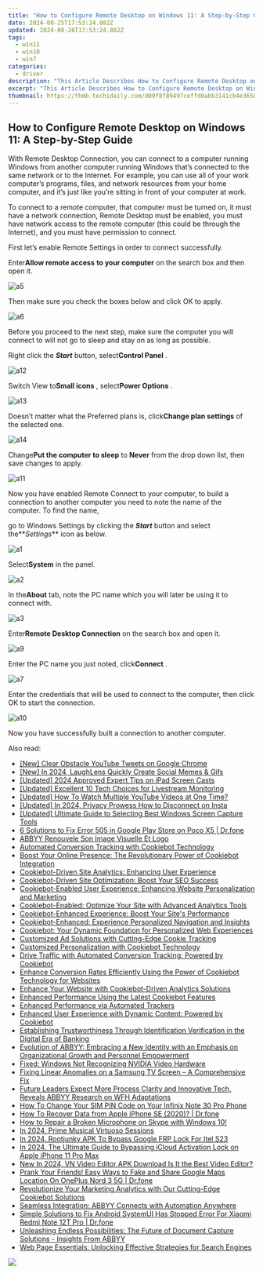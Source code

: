 ```yaml
---
title: "How to Configure Remote Desktop on Windows 11: A Step-by-Step Guide"
date: 2024-08-25T17:53:24.882Z
updated: 2024-08-26T17:53:24.882Z
tags:
  - win11
  - win10
  - win7
categories:
  - driver
description: "This Article Describes How to Configure Remote Desktop on Windows 11: A Step-by-Step Guide"
excerpt: "This Article Describes How to Configure Remote Desktop on Windows 11: A Step-by-Step Guide"
thumbnail: https://thmb.techidaily.com/d00f8f89497ceffd0abb3141cb4e3658817be8d659619b87570cab49fe038d18.jpg
---
```


## How to Configure Remote Desktop on Windows 11: A Step-by-Step Guide

With Remote Desktop Connection, you can connect to a computer running Windows from another computer running Windows that’s connected to the same network or to the Internet. For example, you can use all of your work computer’s programs, files, and network resources from your home computer, and it’s just like you’re sitting in front of your computer at work. 

  To connect to a remote computer, that computer must be turned on, it must have a network connection, Remote Desktop must be enabled, you must have network access to the remote computer (this could be through the Internet), and you must have permission to connect.   
  
 First let’s enable Remote Settings in order to connect successfully.  
  
 Enter**Allow remote access** **to your computer** on the search box and then open it.  
  
![a5](https://images.drivereasy.com/wp-content/uploads/2016/11/a5-3-333x600.png)   
  
 Then make sure you check the boxes below and click OK to apply.  
  
![a6](https://images.drivereasy.com/wp-content/uploads/2016/11/a6-3.png)   
  
 Before you proceed to the next step, make sure the computer you will connect to will not go to sleep and stay on as long as possible.  
  
 Right click the _**Start**_ button, select**Control Panel** .  
  
![a12](https://images.drivereasy.com/wp-content/uploads/2016/11/a12-1.png)   
  
 Switch View to**Small icons** , select**Power Options** .  
  
![a13](https://images.drivereasy.com/wp-content/uploads/2016/11/a13-600x365.png)   
  
 Doesn’t matter what the Preferred plans is, click**Change plan settings** of the selected one.  
  
![a14](https://images.drivereasy.com/wp-content/uploads/2016/11/a14-600x266.png)   
  
 Change**Put the computer to sleep** to **Never**  from the drop down list, then save changes to apply.  
  
![a11](https://images.drivereasy.com/wp-content/uploads/2016/11/a11.png)   
  
  
 Now you have enabled Remote Connect to your computer, to build a connection to another computer you need to note the name of the computer. To find the name,  
  
 go to Windows Settings by clicking the _**Start**_ button and select the**_Settings_** icon as below.  
  
![a1](https://images.drivereasy.com/wp-content/uploads/2016/11/a1-10.png)   
  
 Select**System** in the panel.  
  
![a2](https://images.drivereasy.com/wp-content/uploads/2016/11/a2-6-600x444.png)   
  
 In the**About** tab, note the PC name which you will later be using it to connect with.  
  
![a3](https://images.drivereasy.com/wp-content/uploads/2016/11/a3-9-600x480.png)   
  
 Enter**Remote Desktop Connection** on the search box and open it.  
  
![a9](https://images.drivereasy.com/wp-content/uploads/2016/11/a9-2-327x600.png)   
  
 Enter the PC name you just noted, click**Connect** .  
  
![a7](https://images.drivereasy.com/wp-content/uploads/2016/11/a7-2.png)   
  
 Enter the credentials that will be used to connect to the computer, then click OK to start the connection.  
  
![a10](https://images.drivereasy.com/wp-content/uploads/2016/11/a10.png)   
  
 Now you have successfully built a connection to another computer.

<ins class="adsbygoogle"
     style="display:block"
     data-ad-format="autorelaxed"
     data-ad-client="ca-pub-7571918770474297"
     data-ad-slot="1223367746"></ins>



<ins class="adsbygoogle"
     style="display:block"
     data-ad-client="ca-pub-7571918770474297"
     data-ad-slot="8358498916"
     data-ad-format="auto"
     data-full-width-responsive="true"></ins>

<span class="atpl-alsoreadstyle">Also read:</span>
<div><ul>
<li><a href="https://twitter-videos.techidaily.com/new-clear-obstacle-youtube-tweets-on-google-chrome/"><u>[New] Clear Obstacle  YouTube Tweets on Google Chrome</u></a></li>
<li><a href="https://vp-tips.techidaily.com/new-in-2024-laughlens-quickly-create-social-memes-and-gifs/"><u>[New] In 2024, LaughLens  Quickly Create Social Memes & Gifs</u></a></li>
<li><a href="https://screen-sharing-recording.techidaily.com/updated-2024-approved-expert-tips-on-ipad-screen-casts/"><u>[Updated] 2024 Approved  Expert Tips on iPad Screen Casts</u></a></li>
<li><a href="https://facebook-video-footage.techidaily.com/updated-excellent-10-tech-choices-for-livestream-monitoring/"><u>[Updated] Excellent 10 Tech Choices for Livestream Monitoring</u></a></li>
<li><a href="https://facebook-video-share.techidaily.com/updated-how-to-watch-multiple-youtube-videos-at-one-time/"><u>[Updated] How To Watch Multiple YouTube Videos at One Time?</u></a></li>
<li><a href="https://instagram-video-recordings.techidaily.com/updated-in-2024-privacy-prowess-how-to-disconnect-on-insta/"><u>[Updated] In 2024, Privacy Prowess  How to Disconnect on Insta</u></a></li>
<li><a href="https://screen-recording.techidaily.com/updated-ultimate-guide-to-selecting-best-windows-screen-capture-tools/"><u>[Updated] Ultimate Guide to Selecting Best Windows Screen Capture Tools</u></a></li>
<li><a href="https://howto.techidaily.com/6-solutions-to-fix-error-505-in-google-play-store-on-poco-x5-drfone-by-drfone-fix-android-problems-fix-android-problems/"><u>6 Solutions to Fix Error 505 in Google Play Store on Poco X5 | Dr.fone</u></a></li>
<li><a href="https://some-tips.techidaily.com/abbyy-renouvele-son-image-visuelle-et-logo/"><u>ABBYY Renouvele Son Image Visuelle Et Logo</u></a></li>
<li><a href="https://some-tips.techidaily.com/automated-conversion-tracking-with-cookiebot-technology/"><u>Automated Conversion Tracking with Cookiebot Technology</u></a></li>
<li><a href="https://some-tips.techidaily.com/boost-your-online-presence-the-revolutionary-power-of-cookiebot-integration/"><u>Boost Your Online Presence: The Revolutionary Power of Cookiebot Integration</u></a></li>
<li><a href="https://some-tips.techidaily.com/cookiebot-driven-site-analytics-enhancing-user-experience/"><u>Cookiebot-Driven Site Analytics: Enhancing User Experience</u></a></li>
<li><a href="https://some-tips.techidaily.com/cookiebot-driven-site-optimization-boost-your-seo-success/"><u>Cookiebot-Driven Site Optimization: Boost Your SEO Success</u></a></li>
<li><a href="https://some-tips.techidaily.com/cookiebot-enabled-user-experience-enhancing-website-personalization-and-marketing/"><u>Cookiebot-Enabled User Experience: Enhancing Website Personalization and Marketing</u></a></li>
<li><a href="https://some-tips.techidaily.com/cookiebot-enabled-optimize-your-site-with-advanced-analytics-tools/"><u>Cookiebot-Enabled: Optimize Your Site with Advanced Analytics Tools</u></a></li>
<li><a href="https://some-tips.techidaily.com/cookiebot-enhanced-experience-boost-your-sites-performance/"><u>Cookiebot-Enhanced Experience: Boost Your Site's Performance</u></a></li>
<li><a href="https://some-tips.techidaily.com/cookiebot-enhanced-experience-personalized-navigation-and-insights/"><u>Cookiebot-Enhanced: Experience Personalized Navigation and Insights</u></a></li>
<li><a href="https://some-tips.techidaily.com/cookiebot-your-dynamic-foundation-for-personalized-web-experiences/"><u>Cookiebot: Your Dynamic Foundation for Personalized Web Experiences</u></a></li>
<li><a href="https://some-tips.techidaily.com/customized-ad-solutions-with-cutting-edge-cookie-tracking/"><u>Customized Ad Solutions with Cutting-Edge Cookie Tracking</u></a></li>
<li><a href="https://some-tips.techidaily.com/customized-personalization-with-cookiebot-technology/"><u>Customized Personalization with Cookiebot Technology</u></a></li>
<li><a href="https://some-tips.techidaily.com/drive-traffic-with-automated-conversion-tracking-powered-by-cookiebot/"><u>Drive Traffic with Automated Conversion Tracking: Powered by Cookiebot</u></a></li>
<li><a href="https://some-tips.techidaily.com/enhance-conversion-rates-efficiently-using-the-power-of-cookiebot-technology-for-websites/"><u>Enhance Conversion Rates Efficiently Using the Power of Cookiebot Technology for Websites</u></a></li>
<li><a href="https://some-tips.techidaily.com/enhance-your-website-with-cookiebot-driven-analytics-solutions/"><u>Enhance Your Website with Cookiebot-Driven Analytics Solutions</u></a></li>
<li><a href="https://some-tips.techidaily.com/enhanced-performance-using-the-latest-cookiebot-features/"><u>Enhanced Performance Using the Latest Cookiebot Features</u></a></li>
<li><a href="https://some-tips.techidaily.com/enhanced-performance-via-automated-trackers/"><u>Enhanced Performance via Automated Trackers</u></a></li>
<li><a href="https://some-tips.techidaily.com/enhanced-user-experience-with-dynamic-content-powered-by-cookiebot/"><u>Enhanced User Experience with Dynamic Content: Powered by Cookiebot</u></a></li>
<li><a href="https://some-tips.techidaily.com/establishing-trustworthiness-through-identification-verification-in-the-digital-era-of-banking/"><u>Establishing Trustworthiness Through Identification Verification in the Digital Era of Banking</u></a></li>
<li><a href="https://some-tips.techidaily.com/evolution-of-abbyy-embracing-a-new-identity-with-an-emphasis-on-organizational-growth-and-personnel-empowerment/"><u>Evolution of ABBYY: Embracing a New Identity with an Emphasis on Organizational Growth and Personnel Empowerment</u></a></li>
<li><a href="https://network-issues.techidaily.com/fixed-windows-not-recognizing-nvidia-video-hardware/"><u>Fixed: Windows Not Recognizing NVIDIA Video Hardware</u></a></li>
<li><a href="https://tech-recovery.techidaily.com/fixing-linear-anomalies-on-a-samsung-tv-screen-a-comprehensive-fix/"><u>Fixing Linear Anomalies on a Samsung TV Screen – A Comprehensive Fix</u></a></li>
<li><a href="https://some-tips.techidaily.com/future-leaders-expect-more-process-clarity-and-innovative-tech-reveals-abbyy-research-on-wfh-adaptations/"><u>Future Leaders Expect More Process Clarity and Innovative Tech, Reveals ABBYY Research on WFH Adaptations</u></a></li>
<li><a href="https://sim-unlock.techidaily.com/how-to-change-your-sim-pin-code-on-your-infinix-note-30-pro-phone-by-drfone-android/"><u>How To Change Your SIM PIN Code on Your Infinix Note 30 Pro Phone</u></a></li>
<li><a href="https://techidaily.com/how-to-recover-data-from-apple-iphone-se-2020-drfone-by-drfone-ios-data-recovery-ios-data-recovery/"><u>How To Recover Data from Apple iPhone SE (2020)? | Dr.fone</u></a></li>
<li><a href="https://sound-issues.techidaily.com/1723015741662-how-to-repair-a-broken-microphone-on-skype-with-windows-10/"><u>How to Repair a Broken Microphone on Skype with Windows 10!</u></a></li>
<li><a href="https://extra-guidance.techidaily.com/in-2024-prime-musical-virtuoso-sessions/"><u>In 2024, Prime Musical Virtuoso Sessions</u></a></li>
<li><a href="https://unlock-android.techidaily.com/in-2024-rootjunky-apk-to-bypass-google-frp-lock-for-itel-s23-by-drfone-android/"><u>In 2024, Rootjunky APK To Bypass Google FRP Lock For Itel S23</u></a></li>
<li><a href="https://activate-lock.techidaily.com/in-2024-the-ultimate-guide-to-bypassing-icloud-activation-lock-on-apple-iphone-11-pro-max-by-drfone-ios/"><u>In 2024, The Ultimate Guide to Bypassing iCloud Activation Lock on Apple iPhone 11 Pro Max</u></a></li>
<li><a href="https://video-content-creator.techidaily.com/new-in-2024-vn-video-editor-apk-download-is-it-the-best-video-editor/"><u>New In 2024, VN Video Editor APK Download Is It the Best Video Editor?</u></a></li>
<li><a href="https://fake-location.techidaily.com/prank-your-friends-easy-ways-to-fake-and-share-google-maps-location-on-oneplus-nord-3-5g-drfone-by-drfone-virtual-android/"><u>Prank Your Friends! Easy Ways to Fake and Share Google Maps Location On OnePlus Nord 3 5G | Dr.fone</u></a></li>
<li><a href="https://some-tips.techidaily.com/revolutionize-your-marketing-analytics-with-our-cutting-edge-cookiebot-solutions/"><u>Revolutionize Your Marketing Analytics with Our Cutting-Edge Cookiebot Solutions</u></a></li>
<li><a href="https://some-tips.techidaily.com/seamless-integration-abbyy-connects-with-automation-anywhere/"><u>Seamless Integration: ABBYY Connects with Automation Anywhere</u></a></li>
<li><a href="https://fix-guide.techidaily.com/simple-solutions-to-fix-android-systemui-has-stopped-error-for-xiaomi-redmi-note-12t-pro-drfone-by-drfone-fix-android-problems-fix-android-problems/"><u>Simple Solutions to Fix Android SystemUI Has Stopped Error For Xiaomi Redmi Note 12T Pro | Dr.fone</u></a></li>
<li><a href="https://some-tips.techidaily.com/unleashing-endless-possibilities-the-future-of-document-capture-solutions-insights-from-abbyy/"><u>Unleashing Endless Possibilities: The Future of Document Capture Solutions - Insights From ABBYY</u></a></li>
<li><a href="https://some-tips.techidaily.com/web-page-essentials-unlocking-effective-strategies-for-search-engines/"><u>Web Page Essentials: Unlocking Effective Strategies for Search Engines</u></a></li>
</ul></div>

<!-- affiliate ads begin -->
<a href="https://store.massmailsoftware.com/order/checkout.php?PRODS=1095219&QTY=1&AFFILIATE=108875&CART=1"><img src="https://secure.avangate.com/images/merchant/dc87c13749315c7217cdc4ac692e704c/banera_for_partners-20_%281%29.jpg" border="0"></a>
<!-- affiliate ads end -->